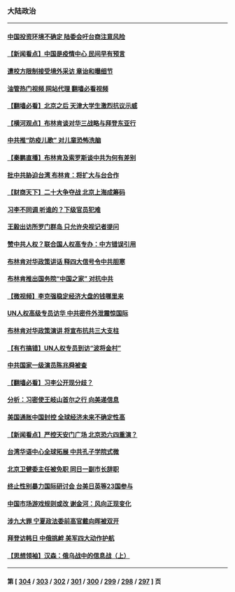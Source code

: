 ### 大陆政治
---
#### [中国投资环境不确定 陆委会吁台商注意风险](../../pages/ncid277/n13746376.md?05271645) 
#### [【新闻看点】中国是疫情中心 民间早有预言](../../pages/ncid277/n13746190.md?05271645) 
#### [遭校方限制接受境外采访 章诒和曝细节](../../pages/ncid277/n13746438.md?05271645) 
#### [油管热门视频 网站代理 翻墙必看视频](http://209.222.30.114:81/youtube.html?05271645)
#### [【翻墙必看】北京之后 天津大学生激烈抗议示威](../../pages/ncid277/n13746359.md?05271645) 
#### [【横河观点】布林肯谈对华三战略与拜登东亚行](../../pages/ncid277/n13746248.md?05271645) 
#### [中共推“防疫儿歌” 对儿童恐怖洗脑](../../pages/ncid277/n13746244.md?05271645) 
#### [【秦鹏直播】布林肯及索罗斯谈中共为何有差别](../../pages/ncid277/n13746199.md?05271645) 
#### [批中共胁迫台湾 布林肯：将扩大与台合作](../../pages/ncid277/n13746184.md?05271645) 
#### [【财商天下】二十大争夺战 北京上海成筹码](../../pages/ncid277/n13746129.md?05271645) 
#### [习李不同调 听谁的？下级官员犯难](../../pages/ncid277/n13746171.md?05271645) 
#### [王毅出访所罗门群岛 只允许央视记者提问](../../pages/ncid277/n13746105.md?05271645) 
#### [赞中共人权？联合国人权高专办：中方错误引用](../../pages/ncid277/n13745933.md?05271645) 
#### [布林肯对华政策讲话 释四大信号令中共胆寒](../../pages/ncid277/n13746116.md?05271645) 
#### [布林肯推出国务院“中国之家” 对抗中共](../../pages/ncid277/n13746025.md?05271645) 
#### [【微视频】李克强稳定经济大盘的钱哪里来](../../pages/ncid277/n13745943.md?05271645) 
#### [UN人权高级专员访华 中共密件外泄震惊国际](../../pages/ncid277/n13745817.md?05271645) 
#### [布林肯对华政策演讲 将宣布抗共三大支柱](../../pages/ncid277/n13745974.md?05271645) 
#### [【有冇搞错】UN人权专员到访“波将金村”](../../pages/ncid277/n13745359.md?05271645) 
#### [中共国家一级演员陈兆舜被查](../../pages/ncid277/n13745737.md?05271645) 
#### [【翻墙必看】习李公开现分歧？](../../pages/ncid277/n13745511.md?05271645) 
#### [分析：习密使王岐山首尔之行 向美递信息](../../pages/ncid277/n13745482.md?05271645) 
#### [美国通胀中国封控 全球经济未来不确定性高](../../pages/ncid277/n13745529.md?05271645) 
#### [【新闻看点】严控天安门广场 北京恐六四重演？](../../pages/ncid277/n13745195.md?05271645) 
#### [台湾华语中心全球拓展 中共孔子学院式微](../../pages/ncid277/n13745484.md?05271645) 
#### [北京卫健委主任被免职 同日一副市长辞职](../../pages/ncid277/n13745420.md?05271645) 
#### [终止性别暴力国际研讨会 台美日英等23国参与](../../pages/ncid277/n13745455.md?05271645) 
#### [中国市场游戏规则或改 谢金河：风向正现变化](../../pages/ncid277/n13745383.md?05271645) 
#### [涉九大罪 宁夏政法委前高官戴向晖被双开](../../pages/ncid277/n13745421.md?05271645) 
#### [拜登访韩日 中俄挑衅 美军四大动作护航](../../pages/ncid277/n13745423.md?05271645) 
#### [【思想领袖】汉森：俄乌战中的信息战（上）](../../pages/ncid277/n13709254.md?05271645) 

---
#### 第 [ [304](./304.md?05271645) / [303](./303.md?05271645) / [302](./302.md?05271645) / [301](./301.md?05271645) / [300](./300.md?05271645) / [299](./299.md?05271645) / [298](./298.md?05271645) / [297](./297.md?05271645) ] 页
